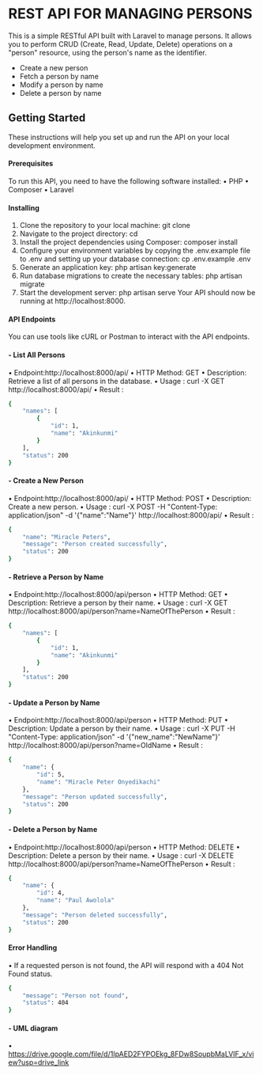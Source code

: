 # REST API FOR MANAGING PERSONS

This is a simple RESTful API built with Laravel to manage persons. It allows you to perform CRUD (Create, Read, Update, Delete) operations on a "person" resource, using the person's name as the identifier.

- Create a new person
- Fetch a person by name
- Modify a person by name
- Delete a person  by name

## Getting Started
These instructions will help you set up and run the API on your local development environment.
#### Prerequisites
To run this API, you need to have the following software installed:
•	PHP
•	Composer
•	Laravel

#### Installing
1.	Clone the repository to your local machine:
git clone <repository-url> 
2.	Navigate to the project directory:
cd <project-directory> 
3.	Install the project dependencies using Composer:
composer install 
4.	Configure your environment variables by copying the .env.example file to .env and setting up your database connection:
cp .env.example .env 
5.	Generate an application key:
php artisan key:generate 
6.	Run database migrations to create the necessary tables:
php artisan migrate 
7.	Start the development server:
php artisan serve 
Your API should now be running at http://localhost:8000.

#### API Endpoints
You can use tools like cURL or Postman to interact with the API endpoints.
#### - List All Persons
•	Endpoint:http://localhost:8000/api/
•	HTTP Method: GET
•	Description: Retrieve a list of all persons in the database.
•	Usage : curl -X GET http://localhost:8000/api/
•	Result :
```sh
{
    "names": [
        {
            "id": 1,
            "name": "Akinkunmi"
        }
    ],
    "status": 200
}
```
#### - Create a New Person
•	Endpoint:http://localhost:8000/api/
•	HTTP Method: POST
•	Description: Create a new person.
•	Usage : curl -X POST -H "Content-Type: application/json" -d '{"name":"Name"}' http://localhost:8000/api/
•	Result :
```sh
{
    "name": "Miracle Peters",
    "message": "Person created successfully",
    "status": 200
}
```
#### - Retrieve a Person by Name
•	Endpoint:http://localhost:8000/api/person
•	HTTP Method: GET
•	Description: Retrieve a person by their name.
•	Usage : curl -X GET http://localhost:8000/api/person?name=NameOfThePerson
•	Result :
```sh
{
    "names": [
        {
            "id": 1,
            "name": "Akinkunmi"
        }
    ],
    "status": 200
}

```
#### - Update a Person by Name
•	Endpoint:http://localhost:8000/api/person
•	HTTP Method: PUT
•	Description: Update a person by their name.
•	Usage : curl -X PUT -H "Content-Type: application/json" -d '{"new_name":"NewName"}' http://localhost:8000/api/person?name=OldName
•	Result :
```sh
{
    "name": {
        "id": 5,
        "name": "Miracle Peter Onyedikachi"
    },
    "message": "Person updated successfully",
    "status": 200
}
```

#### - Delete a Person by Name
•	Endpoint:http://localhost:8000/api/person
•	HTTP Method: DELETE
•	Description: Delete a person by their name.
•	Usage : curl -X DELETE http://localhost:8000/api/person?name=NameOfThePerson
•	Result :
```sh
{
    "name": {
        "id": 4,
        "name": "Paul Awolola"
    },
    "message": "Person deleted successfully",
    "status": 200
}
```
#### Error Handling
•	If a requested person is not found, the API will respond with a 404 Not Found status.
```sh
{
    "message": "Person not found",
    "status": 404
}
```
#### - UML diagram
•	https://drive.google.com/file/d/1IpAED2FYPOEkg_8FDw8SoupbMaLVIF_x/view?usp=drive_link
